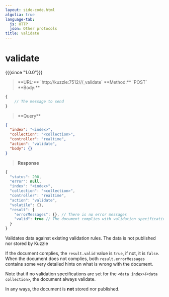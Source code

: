 ```yaml
---
layout: side-code.html
algolia: true
language-tab:
  js: HTTP
  json: Other protocols
title: validate
---
```


# validate

{{{since "1.0.0"}}}


<blockquote class="js">
<p>
**URL:** `http://kuzzle:7512/<index>/<collection>/_validate`  
**Method:** `POST`  
**Body:**
</p>
</blockquote>


```js
{
    // The message to send
}
```


<blockquote class="json">
<p>
**Query**
</p>
</blockquote>


```json
{
  "index": "<index>",
  "collection": "<collection>",
  "controller": "realtime",
  "action": "validate",
  "body": {}
}
```

>**Response**

```javascript
{
  "status": 200,
  "error": null,
  "index": "<index>",
  "collection": "<collection>",
  "controller": "realtime",
  "action": "validate",
  "volatile": {},
  "result": {
    "errorMessages": {}, // There is no error messages
    "valid": true // The document complies with validation specifications
  }  
}
```

Validates data against existing validation rules. The data is not published nor stored by Kuzzle

If the document complies, the `result.valid` value is `true`, if not, it is `false`.  
When the document does not complies, both `result.errorMessages` contains some very detailed hints on what is wrong with the document.

Note that if no validation specifications are set for the `<data index>`/`<data collection>`, the document always validate.

In any ways, the document is **not** stored nor published.
